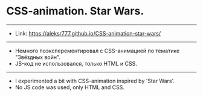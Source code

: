 # CSS-animation. Star Wars.
 --------------
* Link: <https://aleksr777.github.io/CSS-animation-star-wars/>
 --------------
* Немного поэксперементировал с CSS-анимацией по тематике "Звёздных войн".
* JS-код не использовался, только HTML и CSS.
 --------------
* I experimented a bit with CSS-animation inspired by 'Star Wars'.
* No JS code was used, only HTML and CSS.
